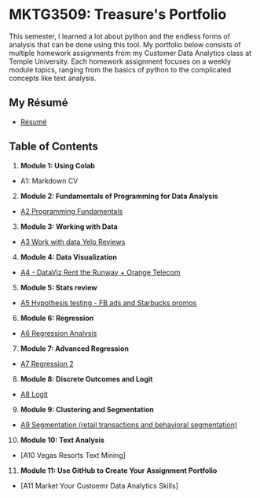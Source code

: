 # MKTG3509: Treasure's Portfolio
This semester, I learned a lot about python and the endless forms of analysis that can be done using this tool. My portfolio below consists of multiple homework assignments from my Customer Data Analytics class at Temple University. Each homework assignment focuses on a weekly module topics, ranging from the basics of python to the complicated concepts like text analysis. 

## My Résumé
- [Résumé](https://colab.research.google.com/drive/1DJaPcuBSdmHtXQYxCQmWze1b1ZDfJ5lQ?usp=sharing)

## Table of Contents
1. **Module 1: Using Colab**
- A1: Markdown CV
2. **Module 2: Fundamentals of Programming for Data Analysis**
- [A2 Programming Fundamentals](https://colab.research.google.com/drive/13VjgL0GuoGu0PsGlY9UEy1XbyZOHYLdv?usp=sharing)
3. **Module 3: Working with Data**
- [A3 Work with data Yelp Reviews](https://colab.research.google.com/drive/1pBzmKLFkPyYa-r3SDLFlW5Y4ix8uVBx0?usp=sharing)
4. **Module 4: Data Visualization**
- [A4 - DataViz Rent the Runway + Orange Telecom](https://colab.research.google.com/drive/1mNXmH86juU9WW6HfnZfezAmQiihtw-NP?usp=sharing)
5. **Module 5: Stats review**
- [A5 Hypothesis testing - FB ads and Starbucks promos](https://colab.research.google.com/drive/16UZBRuapgxDk_gWPSYIEbU-o-sIKuEAK?usp=sharing)
6. **Module 6: Regression**
- [A6 Regression Analysis](https://colab.research.google.com/drive/1vAupah2uAxUIy9BWW9GiucFz7r4J4xmd?usp=sharing)
7. **Module 7: Advanced Regression**
- [A7 Regression 2](https://colab.research.google.com/drive/1TfDXydcwY-3PJ2YwOMKAUJO3Riay_ueV?usp=sharing)
8. **Module 8: Discrete Outcomes and Logit**
- [A8 Logit](https://colab.research.google.com/drive/11YlUXm78OM4AMF-Ppvio3IcHg_2avkiV?usp=sharing)
9. **Module 9: Clustering and Segmentation**
- [A9 Segmentation (retail transactions and behavioral segmentation)](https://colab.research.google.com/drive/1Ge-ggiOQTLLFyvjiVrb8kpx15n-E0Zi9?usp=sharing)
10. **Module 10: Text Analysis**
- [A10 Vegas Resorts Text Mining]
11. **Module 11: Use GitHub to Create Your Assignment Portfolio**
- [A11 Market Your Custoemr Data Analytics Skills]
